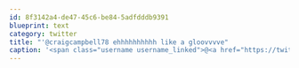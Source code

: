 ```yaml
---
id: 8f3142a4-de47-45c6-be84-5adfdddb9391
blueprint: text
category: twitter
title: "'@craigcampbell78 ehhhhhhhhhh like a gloovvvve"
caption: '<span class="username username_linked">@<a href="https://twitter.com/craigcampbell78" title="Craig Campbell">craigcampbell78</a></span> ehhhhhhhhhh like a gloovvvve'
---
```

